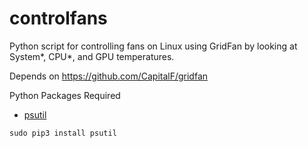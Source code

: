 # controlfans
Python script for controlling fans on Linux using GridFan by looking at System\*, CPU\*, and GPU temperatures.

Depends on https://github.com/CapitalF/gridfan

Python Packages Required
* [psutil](https://pypi.python.org/pypi/psutil)

```
sudo pip3 install psutil
```
